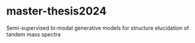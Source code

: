 # master-thesis2024
Semi-supervised bi-modal generative models for structure elucidation of tandem mass spectra
